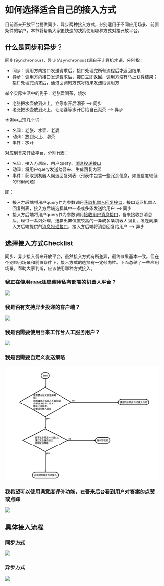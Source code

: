 # 如何选择适合自己的接入方式

目前吾来开放平台提供同步、异步两种接入方式，分别适用于不同应用场景、前置条件的客户，本节将帮助大家更快速的决策使用哪种方式对接开放平台。

## 什么是同步和异步？

同步\(Synchronous\)、异步\(Asynchronous\)源自于计算机术语，分别指：

* 同步：调用方向接口发送请求后，接口处理完所有流程后才返回结果  
* 异步：调用方向接口发送请求后，接口立即返回，调用方没有马上获得结果；接口处理完请求后，通过回调的方式将结果发送给调用方  

举个实际生活中的例子：老张爱喝茶，烧水

* 老张把水壶放到火上，立等水开后沏茶 --&gt; 同步  
* 老张把水壶放到火上，让老婆等水开后给自己沏茶 --&gt; 异步  

本例中出现几个词：

* 名词：老张、水壶、老婆  
* 动词：放到火上、沏茶  
* 事件：水开  

对应到吾来开放平台，分别代表：

* 名词：接入方后端、用户query、[消息投递接口](http://openapi.wul.ai/1.3.0/docs#operation/CallbackMessage)
* 动词：将用户query发送给吾来、生成回复内容  
* 事件：获取到机器人候选回复列表（列表中包含一些冗余信息，如置信度较低的相似问题）

即：

* 接入方后端将用户query作为参数调用[获取机器人回复接口](http://openapi.wul.ai/1.3.0/docs#operation/GetBotResponse)，接口返回机器人回复列表，接入方后端选择其中一条或多条发送给用户 --&gt; 同步  
* 接入方后端将用户query作为参数调用[接收用户消息接口](http://openapi.wul.ai/1.3.0/docs#operation/ReceiveMessage)，吾来接收到消息后，经过一系列处理，选择出置信度较高的一条或多条机器人回复，发送到接入方后端提供的[消息投递接口](http://openapi.wul.ai/1.3.0/docs#operation/CallbackMessage)，接入方后端将消息回复给用户 --&gt; 异步  

## 选择接入方式Checklist

同步、异步接入吾来开放平台，虽然接入方式有所差异，最终效果基本一致。但在个别应用场景和前置条件下，接入方式的选择有一定倾向性。下面总结了一些应用场景，帮助大家判断，应该使用哪种方式接入。

### 我正在使用saas还是使用私有部署的机器人平台？

![](https://laiye-im-saas.oss-cn-beijing.aliyuncs.com/15331909146172.jpg)

### 我是否有支持异步投递的客户端？

![](https://laiye-im-saas.oss-cn-beijing.aliyuncs.com/15331909791565.jpg)

### 我是否需要使用吾来工作台人工服务用户？

![](https://laiye-im-saas.oss-cn-beijing.aliyuncs.com/mweb/15331909994849.jpg)

### 我是否需要自定义发送策略

![](../../.gitbook/assets/image%20%281%29.png)

### 我希望可以使用满意度评价功能，在吾来后台看到用户对答案的点赞或点踩

![](https://laiye-im-saas.oss-cn-beijing.aliyuncs.com/mweb/15331910333799.jpg)

## 具体接入流程

### 同步方式

![](https://laiye-im-saas.oss-cn-beijing.aliyuncs.com/mweb/15329676556009.png)

### 异步方式

![](https://laiye-im-saas.oss-cn-beijing.aliyuncs.com/mweb/15329676754301.png)

